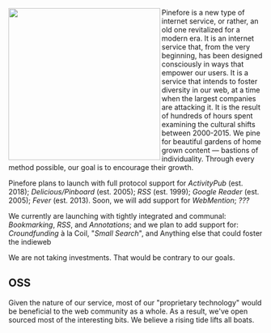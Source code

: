 <img align="left" width="300px" src="https://pinefore.com/branding/widelogo.svg"/> Pinefore is a new type of internet service, or rather, an old one revitalized for a modern era. It is an internet service that, from the very beginning, has been designed consciously in ways that empower our users. It is a service that intends to foster diversity in our web, at a time when the largest companies are attacking it. It is the result of hundreds of hours spent examining the cultural shifts between 2000-2015. We pine for beautiful gardens of home grown content — bastions of individuality. Through every method possible, our goal is to encourage their growth.

Pinefore plans to launch with full protocol support for *ActivityPub* (est. 2018); *Delicious/Pinboard* (est. 2005); *RSS* (est. 1999); *Google Reader* (est. 2005); *Fever* (est. 2013). Soon, we will add support for *WebMention*; *???*

We currently are launching with tightly integrated and communal: *Bookmarking*, *RSS*, and *Annotations*; and we plan to add support for: *Croundfunding* à la Coil, "*Small Search*", and Anything else that could foster the indieweb

We are not taking investments. That would be contrary to our goals.

## OSS

Given the nature of our service, most of our "proprietary technology" would be beneficial to the web community as a whole. As a result, we've open sourced most of the interesting bits. We believe a rising tide lifts all boats.

